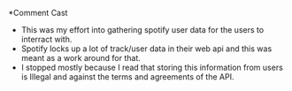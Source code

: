 *Comment Cast

- This was my effort into gathering spotify user data for the users to interract with.
- Spotify locks up a lot of track/user data in their web api and this was meant as a work around for that.
- I stopped mostly because I read that storing this information from users is Illegal and against the terms and agreements of the API.
